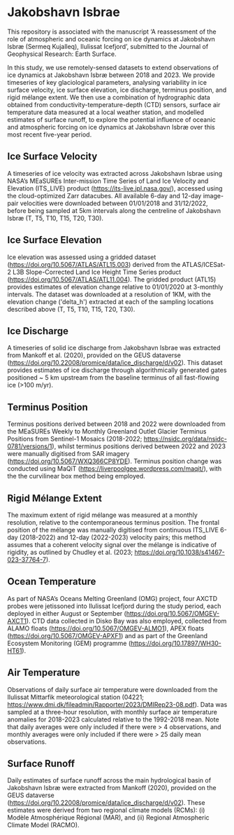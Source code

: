 # Jakobshavn Isbrae 
This repository is associated with the manuscript ‘A reassessment of the role of atmospheric and oceanic forcing on ice dynamics at Jakobshavn Isbræ (Sermeq Kujalleq), Ilulissat Icefjord’, submitted to the Journal of Geophysical Research: Earth Surface. 

In this study, we use remotely-sensed datasets to extend observations of ice dynamics at Jakobshavn Isbræ between 2018 and 2023. We provide timeseries of key glaciological parameters, analysing variability in ice surface velocity, ice surface elevation, ice discharge, terminus position, and rigid mélange extent. We then use a combination of hydrographic data obtained from conductivity-temperature-depth (CTD) sensors, surface air temperature data measured at a local weather station, and modelled estimates of surface runoff, to explore the potential influence of oceanic and atmospheric forcing on ice dynamics at Jakobshavn Isbræ over this most recent five-year period. 

## Ice Surface Velocity 
A timeseries of ice velocity was extracted across Jakobshavn Isbrae using NASA’s MEaSUREs Inter-mission Time Series of Land Ice Velocity and Elevation (ITS_LIVE) product (https://its-live.jpl.nasa.gov/), accessed using the cloud-optimized Zarr datacubes. All available 6-day and 12-day image-pair velocities were downloaded between 01/01/2018 and 31/12/2022, before being sampled at 5km intervals along the centreline of Jakobshavn Isbræ (T, T5, T10, T15, T20, T30).  

## Ice Surface Elevation 
Ice elevation was assessed using a gridded dataset (https://doi.org/10.5067/ATLAS/ATL15.003) derived from the ATLAS/ICESat-2 L3B Slope-Corrected Land Ice Height Time Series product (https://doi.org/10.5067/ATLAS/ATL11.004). The gridded product (ATL15) provides estimates of elevation change relative to 01/01/2020 at 3-monthly intervals. The dataset was downloaded at a resolution of 1KM, with the elevation change ('delta_h') extracted at each of the sampling locations described above (T, T5, T10, T15, T20, T30). 

## Ice Discharge 
A timeseries of solid ice discharge from Jakobshavn Isbrae was extracted from Mankoff et al. (2020), provided on the GEUS dataverse (https://doi.org/10.22008/promice/data/ice_discharge/d/v02). This dataset provides estimates of ice discharge through algorithmically generated gates positioned ~ 5 km upstream from the baseline terminus of all fast-flowing ice (>100 m/yr).

## Terminus Position
Terminus positions derived between 2018 and 2022 were downloaded from the MEaSUREs Weekly to Monthly Greenland Outlet Glacier Terminus Positions from Sentinel-1 Mosaics (2018-2022; https://nsidc.org/data/nsidc-0781/versions/1), whilst terminus positions derived between 2022 and 2023 were manually digitised from SAR imagery (https://doi.org/10.5067/WXQ366CP8YDE). Terminus position change was conducted using MaQiT (https://liverpoolgee.wordpress.com/maqit/), with the the curvilinear box method being employed. 

## Rigid Mélange Extent
The maximum extent of rigid mélange was measured at a monthly resolution, relative to the contemporaneous terminus position. The frontal position of the mélange was manually digitised from continuous ITS_LIVE 6-day (2018-2022) and 12-day (2022-2023) velocity pairs; this method assumes that a coherent velocity signal over the mélange is indicative of rigidity, as outlined by Chudley et al. (2023; https://doi.org/10.1038/s41467-023-37764-7).

## Ocean Temperature 
As part of NASA’s Oceans Melting Greenland (OMG) project, four AXCTD probes were jetissoned into Ilulissat Icefjord during the study period, each deployed in either August or September (https://doi.org/10.5067/OMGEV-AXCT1). CTD data collected in Disko Bay was also employed, collected from ALAMO floats (https://doi.org/10.5067/OMGEV-ALMO1), APEX floats (https://doi.org/10.5067/OMGEV-APXF1) and as part of the Greenland Ecosystem Monitoring (GEM) programme (https://doi.org/10.17897/WH30-HT61).

## Air Temperature 
Observations of daily surface air temperature were downloaded from the Ilulissat Mittarfik meteorological station (04221; https://www.dmi.dk/fileadmin/Rapporter/2023/DMIRep23-08.pdf). Data was sampled at a three-hour resolution, with monthly surface air temperature anomalies for 2018-2023 calculated relative to the 1992-2018 mean. Note that daily averages were only included if there were > 4 observations, and monthly averages were only included if there were > 25 daily mean observations.

## Surface Runoff 
Daily estimates of surface runoff across the main hydrological basin of Jakobshavn Isbræ were extracted from Mankoff (2020), provided on the GEUS dataverse (https://doi.org/10.22008/promice/data/ice_discharge/d/v02). These estimates were derived from two regional climate models (RCMs): (i) Modèle Atmosphérique Régional (MAR), and (ii) Regional Atmospheric Climate Model (RACMO). 
